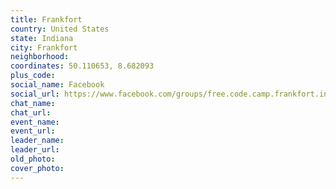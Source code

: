 ```yaml
---
title: Frankfort
country: United States
state: Indiana
city: Frankfort
neighborhood: 
coordinates: 50.110653, 8.682093
plus_code:
social_name: Facebook
social_url: https://www.facebook.com/groups/free.code.camp.frankfort.indiana
chat_name:
chat_url:
event_name:
event_url:
leader_name:
leader_url:
old_photo: 
cover_photo:
---
```

